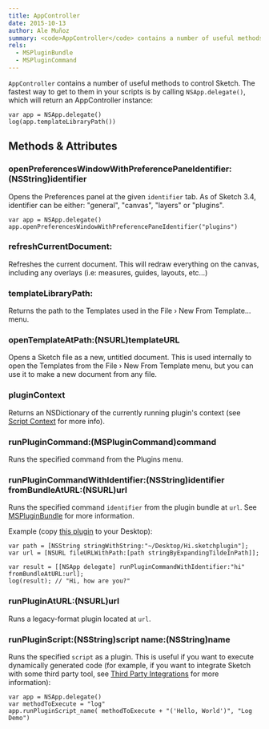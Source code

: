 ```yaml
---
title: AppController
date: 2015-10-13
author: Ale Muñoz
summary: <code>AppController</code> contains a number of useful methods to control Sketch. The fastest way to get to them in your scripts is by calling <code>NSApp.delegate()</code>, which will return an AppController instance.
rels:
  - MSPluginBundle
  - MSPluginCommand
---
```




`AppController` contains a number of useful methods to control Sketch. The fastest way to get to them in your scripts is by calling `NSApp.delegate()`, which will return an AppController instance:

```
var app = NSApp.delegate()
log(app.templateLibraryPath())
```

## Methods & Attributes

### openPreferencesWindowWithPreferencePaneIdentifier:(NSString)identifier

Opens the Preferences panel at the given `identifier` tab. As of Sketch 3.4, identifier can be either: "general", "canvas", "layers" or "plugins".

```
var app = NSApp.delegate()
app.openPreferencesWindowWithPreferencePaneIdentifier("plugins")
```

### refreshCurrentDocument:

Refreshes the current document. This will redraw everything on the canvas, including any overlays (i.e: measures, guides, layouts, etc…)

### templateLibraryPath:

Returns the path to the Templates used in the File › New From Template… menu.

### openTemplateAtPath:(NSURL)templateURL

Opens a Sketch file as a new, untitled document. This is used internally to open the Templates from the File › New From Template menu, but you can use it to make a new document from any file.

### pluginContext

Returns an NSDictionary of the currently running plugin's context (see [Script Context](/introduction/plugin-scripts/#script-context) for more info).

### runPluginCommand:(MSPluginCommand)command

Runs the specified command from the Plugins menu.

### runPluginCommandWithIdentifier:(NSString)identifier fromBundleAtURL:(NSURL)url

Runs the specified command `identifier` from the plugin bundle at `url`. See [MSPluginBundle](/reference/MSPluginBundle/) for more information.

Example (copy [this plugin](/downloads/plugins/hi.sketchplugin.zip) to your Desktop):

```
var path = [NSString stringWithString:"~/Desktop/Hi.sketchplugin"];
var url = [NSURL fileURLWithPath:[path stringByExpandingTildeInPath]];

var result = [[NSApp delegate] runPluginCommandWithIdentifier:"hi" fromBundleAtURL:url];
log(result); // "Hi, how are you?"
```

### runPluginAtURL:(NSURL)url

Runs a legacy-format plugin located at `url`.

### runPluginScript:(NSString)script name:(NSString)name

Runs the specified `script` as a plugin. This is useful if you want to execute dynamically generated code (for example, if you want to integrate Sketch with some third party tool, see [Third Party Integrations](/examples/code/third-party-integrations/) for more information):

```
var app = NSApp.delegate()
var methodToExecute = "log"
app.runPluginScript_name( methodToExecute + "('Hello, World')", "Log Demo")
```
